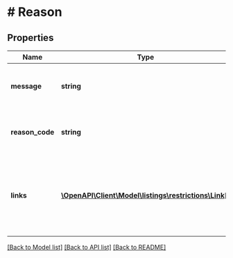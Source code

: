# # Reason

## Properties

Name | Type | Description | Notes
------------ | ------------- | ------------- | -------------
**message** | **string** | A message describing the reason for the restriction. |
**reason_code** | **string** | A code indicating why the listing is restricted. | [optional]
**links** | [**\OpenAPI\Client\Model\listings\restrictions\Link[]**](Link.md) | A list of path forward links that may allow Selling Partners to remove the restriction. | [optional]

[[Back to Model list]](../../README.md#models) [[Back to API list]](../../README.md#endpoints) [[Back to README]](../../README.md)
